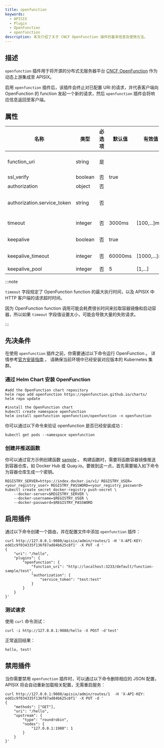 ```yaml
---
title: openfunction
keywords:
  - APISIX
  - Plugin
  - OpenFunction
  - openfunction
description: 本文介绍了关于 CNCF OpenFunction 插件的基本信息及使用方法。
---
```


<!--
#
# Licensed to the Apache Software Foundation (ASF) under one or more
# contributor license agreements.  See the NOTICE file distributed with
# this work for additional information regarding copyright ownership.
# The ASF licenses this file to You under the Apache License, Version 2.0
# (the "License"); you may not use this file except in compliance with
# the License.  You may obtain a copy of the License at
#
#     http://www.apache.org/licenses/LICENSE-2.0
#
# Unless required by applicable law or agreed to in writing, software
# distributed under the License is distributed on an "AS IS" BASIS,
# WITHOUT WARRANTIES OR CONDITIONS OF ANY KIND, either express or implied.
# See the License for the specific language governing permissions and
# limitations under the License.
#
-->

## 描述

`openfunction` 插件用于将开源的分布式无服务器平台 [CNCF OpenFunction](https://openfunction.dev/) 作为动态上游集成至 APISIX。

启用 `openfunction` 插件后，该插件会终止对已配置 URI 的请求，并代表客户端向 OpenFunction 的 function 发起一个新的请求，然后 `openfunction` 插件会将响应信息返回至客户端。

## 属性

| 名称                         | 类型    | 必选项 | 默认值  | 有效值       | 描述                                                         |
| --------------------------- | ------- | ------ | ------- | ------------ | ------------------------------------------------------------ |
| function_uri                | string  | 是     |         |              | OpenFunction function uri，例如 `https://localhost:30858/default/function-sample`。     |
| ssl_verify                  | boolean | 否     | true    |              | 当设置为 `true` 时执行 SSL 验证。                            |
| authorization               | object  | 否     |         |              | 访问 OpenFunction 的函数的授权凭证。|
| authorization.service_token | string  | 否     |         |              | OpenFunction service token，其格式为 `xxx:xxx` ，支持函数入口的 basic auth 认证方式。 |
| timeout                     | integer | 否     | 3000ms  | [100,...]ms  | OpenFunction action 和 HTTP 调用超时时间（以毫秒为单位）。          |
| keepalive                   | boolean | 否     | true    |              | 当设置为 `true` 时，保持连接的活动状态以便重复使用。         |
| keepalive_timeout           | integer | 否     | 60000ms | [1000,...]ms | 当连接空闲时，保持该连接处于活动状态的时间（以毫秒为单位）。               |
| keepalive_pool              | integer | 否     | 5       | [1,...]      | 连接断开之前，可接收的最大请求数。                           |

:::note

`timeout` 字段规定了 OpenFunction function 的最大执行时间，以及 APISIX 中 HTTP 客户端的请求超时时间。

因为 OpenFunction function 调用可能会耗费很长时间来拉取容器镜像和启动容器，所以如果 `timeout` 字段值设置太小，可能会导致大量的失败请求。

:::

## 先决条件

在使用 `openfunction` 插件之前，你需要通过以下命令运行 OpenFunction 。
详情参考[官方安装指南](https://openfunction.dev/docs/getting-started/installation/) 。
请确保当前环境中已经安装对应版本的 Kubernetes 集群。

### 通过 Helm Chart 安装 OpenFunction

```shell
#add the OpenFunction chart repository
helm repo add openfunction https://openfunction.github.io/charts/
helm repo update

#install the OpenFunction chart
kubectl create namespace openfunction
helm install openfunction openfunction/openfunction -n openfunction
```

你可以通过以下命令来验证 openfunction 是否已经安装成功：

```shell
kubectl get pods --namespace openfunction
```

### 创建并推送函数

你可以通过官方示例创建函数 [sample](https://github.com/OpenFunction/samples) 。
构建函数时，需要将函数容器镜像推送到容器仓库，如 Docker Hub 或 Quay.io。要做到这一点，首先需要输入如下命令为容器仓库生成一个密钥。

```shell
REGISTRY_SERVER=https://index.docker.io/v1/ REGISTRY_USER=<your_registry_user> REGISTRY_PASSWORD=<your_registry_password>
kubectl create secret docker-registry push-secret \
    --docker-server=$REGISTRY_SERVER \
    --docker-username=$REGISTRY_USER \
    --docker-password=$REGISTRY_PASSWORD
```

## 启用插件

通过以下命令创建一个路由，并在配置文件中添加 `openfunction` 插件：

```shell
curl http://127.0.0.1:9080/apisix/admin/routes/1 -H 'X-API-KEY: edd1c9f034335f136f87ad84b625c8f1' -X PUT -d '
{
    "uri": "/hello",
    "plugins": {
        "openfunction": {
            "function_uri": "http://localhost:3233/default/function-sample/test",
            "authorization": {
                "service_token": "test:test"
            }
        }
    }
}'
```

### 测试请求

使用 `curl` 命令测试：

```shell
curl -i http://127.0.0.1:9080/hello -X POST -d'test'
```

正常返回结果：

```
hello, test!
```

## 禁用插件

当你需要禁用 `openfunction` 插件时，可以通过以下命令删除相应的 JSON 配置，APISIX 将会自动重新加载相关配置，无需重启服务：

```shell
curl http://127.0.0.1:9080/apisix/admin/routes/1  -H 'X-API-KEY: edd1c9f034335f136f87ad84b625c8f1' -X PUT -d '
{
    "methods": ["GET"],
    "uri": "/hello",
    "upstream": {
        "type": "roundrobin",
        "nodes": {
            "127.0.0.1:1980": 1
        }
    }
}'
```
